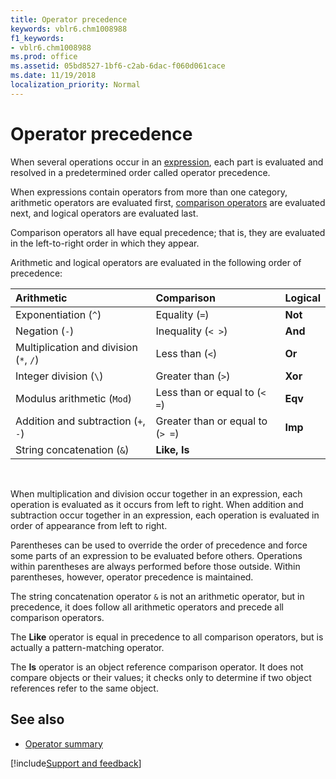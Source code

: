 ```yaml
---
title: Operator precedence
keywords: vblr6.chm1008988
f1_keywords:
- vblr6.chm1008988
ms.prod: office
ms.assetid: 05bd8527-1bf6-c2ab-6dac-f060d061cace
ms.date: 11/19/2018
localization_priority: Normal
---
```



# Operator precedence

When several operations occur in an [expression](../../Glossary/vbe-glossary.md#expression), each part is evaluated and resolved in a predetermined order called operator precedence.

When expressions contain operators from more than one category, arithmetic operators are evaluated first, [comparison operators](../../Glossary/vbe-glossary.md#comparison-operator) are evaluated next, and logical operators are evaluated last. 

Comparison operators all have equal precedence; that is, they are evaluated in the left-to-right order in which they appear. 

Arithmetic and logical operators are evaluated in the following order of precedence:

|Arithmetic|Comparison|Logical|
|:-----|:-----|:-----|
|Exponentiation (`^`)|Equality (`=`)|**Not**|
|Negation (`-`)|Inequality (`< >`)|**And**|
|Multiplication and division (`*`, `/`)|Less than (`<`)|**Or**|
|Integer division (`\`)|Greater than (`>`)|**Xor**|
|Modulus arithmetic (`Mod`)|Less than or equal to (`< =`)|**Eqv**|
|Addition and subtraction (`+`, `-`)|Greater than or equal to (`> =`)|**Imp**|
|String concatenation (`&`)|**Like, Is**||

<br/>

When multiplication and division occur together in an expression, each operation is evaluated as it occurs from left to right. When addition and subtraction occur together in an expression, each operation is evaluated in order of appearance from left to right. 

Parentheses can be used to override the order of precedence and force some parts of an expression to be evaluated before others. Operations within parentheses are always performed before those outside. Within parentheses, however, operator precedence is maintained.

The string concatenation operator `&` is not an arithmetic operator, but in precedence, it does follow all arithmetic operators and precede all comparison operators.

The **Like** operator is equal in precedence to all comparison operators, but is actually a pattern-matching operator.

The **Is** operator is an object reference comparison operator. It does not compare objects or their values; it checks only to determine if two object references refer to the same object.

## See also

- [Operator summary](operator-summary.md)

[!include[Support and feedback](~/includes/feedback-boilerplate.md)]
